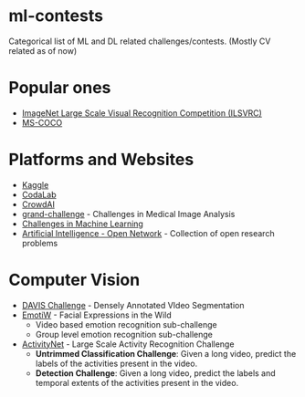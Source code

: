 # ml-contests
Categorical list of ML and DL related challenges/contests. (Mostly CV related as of now)

# Popular ones
- [ImageNet Large Scale Visual Recognition Competition (ILSVRC)](www.image-net.org/challenges/LSVRC/)
- [MS-COCO](http://mscoco.org/dataset/#overview)

# Platforms and Websites
- [Kaggle](https://www.kaggle.com/)
- [CodaLab](http://codalab.org/)
- [CrowdAI](https://www.crowdai.org/)
- [grand-challenge](https://grand-challenge.org/All_Challenges/) - Challenges in Medical Image Analysis
- [Challenges in Machine Learning](http://www.chalearn.org/challenges.html)
- [Artificial Intelligence - Open Network](http://ai-on.org/) - Collection of open research problems

# Computer Vision
- [DAVIS Challenge](http://davischallenge.org/) - Densely Annotated VIdeo Segmentation
- [EmotiW](https://sites.google.com/site/emotiw2016/) - Facial Expressions in the Wild
  - Video based emotion recognition sub-challenge
  - Group level emotion recognition sub-challenge
- [ActivityNet](http://activity-net.org/challenges/2016/) - Large Scale Activity Recognition Challenge
  - **Untrimmed Classification Challenge**: Given a long video, predict the labels of the activities present in the video. 
  - **Detection Challenge**: Given a long video, predict the labels and temporal extents of the activities present in the video.
  
 
 


